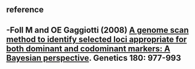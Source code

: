 ## reference
-Foll M and OE Gaggiotti (2008) [A genome scan method to identify selected loci appropriate for both dominant and codominant markers: A Bayesian perspective](https://www.genetics.org/content/180/2/977.abstract). Genetics 180: 977-993
- 

